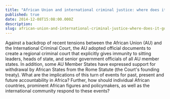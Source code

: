 ```yaml
---
title: "African Union and international criminal justice: where does it go from here?"
published: true
date: 2014-12-08T15:08:00.000Z
description:
slug: african-union-and-international-criminal-justice-where-does-it-go-from-here
---
```


Against a backdrop of recent tensions between the African Union (AU) and the International Criminal Court, the AU adopted official documents to create a regional criminal court that explicitly gives immunity to sitting leaders, heads of state, and senior government officials of all AU member states. In addition, some AU Member States have expressed support for withdrawal by African States from the Rome Statute (the Court's founding treaty). What are the implications of this turn of events for past, present and future accountability in Africa? Further, how should individual African countries, prominent African figures and policymakers, as well as the international community respond to these events?
